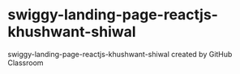 # swiggy-landing-page-reactjs-khushwant-shiwal
swiggy-landing-page-reactjs-khushwant-shiwal created by GitHub Classroom
